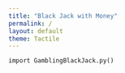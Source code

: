 ```yaml
---
title: "Black Jack with Money"
permalink: /
layout: default
theme: Tactile
---
```


~~~
import GamblingBlackJack.py()
~~~

